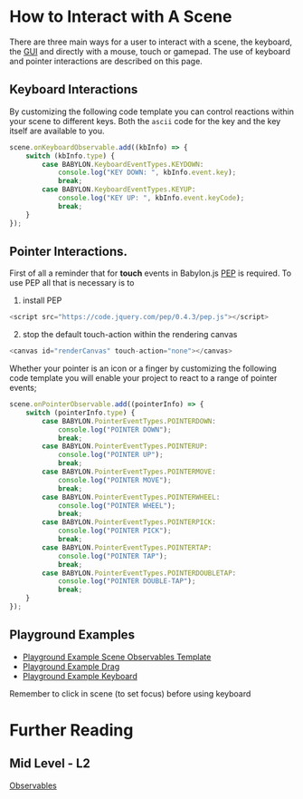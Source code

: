 # How to Interact with A Scene

There are three main ways for a user to interact with a scene, the keyboard, the [GUI](/how_to/Gui) and directly with a mouse, touch or gamepad. The use of keyboard and pointer interactions are described on this page.

## Keyboard Interactions

By customizing the following code template you can control reactions within your scene to different keys. Both the `ascii` code for the key and the key itself are available to you.

```javascript
scene.onKeyboardObservable.add((kbInfo) => {
	switch (kbInfo.type) {
		case BABYLON.KeyboardEventTypes.KEYDOWN:
			console.log("KEY DOWN: ", kbInfo.event.key);
			break;
		case BABYLON.KeyboardEventTypes.KEYUP:
			console.log("KEY UP: ", kbInfo.event.keyCode);
			break;
	}
});
```

## Pointer Interactions.

First of all a reminder that for **touch** events in Babylon.js [PEP](https://github.com/jquery/PEP) is required. To use PEP all that is necessary is to

1. install PEP

```javascript
<script src="https://code.jquery.com/pep/0.4.3/pep.js"></script>
```

2. stop the default touch-action within the rendering canvas 

```javascript
<canvas id="renderCanvas" touch-action="none"></canvas>
```


Whether your pointer is an icon or a finger by customizing the following code template you will enable your project to react to a range of pointer events;

```javascript
scene.onPointerObservable.add((pointerInfo) => {
	switch (pointerInfo.type) {
		case BABYLON.PointerEventTypes.POINTERDOWN:
			console.log("POINTER DOWN");
			break;
		case BABYLON.PointerEventTypes.POINTERUP:
			console.log("POINTER UP");
			break;
		case BABYLON.PointerEventTypes.POINTERMOVE:
			console.log("POINTER MOVE");
			break;
		case BABYLON.PointerEventTypes.POINTERWHEEL:
			console.log("POINTER WHEEL");
			break;
		case BABYLON.PointerEventTypes.POINTERPICK:
			console.log("POINTER PICK");
			break;
		case BABYLON.PointerEventTypes.POINTERTAP:
			console.log("POINTER TAP");
			break;
		case BABYLON.PointerEventTypes.POINTERDOUBLETAP:
			console.log("POINTER DOUBLE-TAP");
			break;
    }
});
```

## Playground Examples

* [Playground Example Scene Observables Template](https://www.babylonjs-playground.com/#0XYMA9#1)
* [Playground Example Drag](https://www.babylonjs-playground.com/#7CBW04)
* [Playground Example Keyboard](https://www.babylonjs-playground.com/#XZ0TH6)

Remember to click in scene (to set focus) before using keyboard

# Further Reading

## Mid Level - L2

[Observables](/how_to/observables)